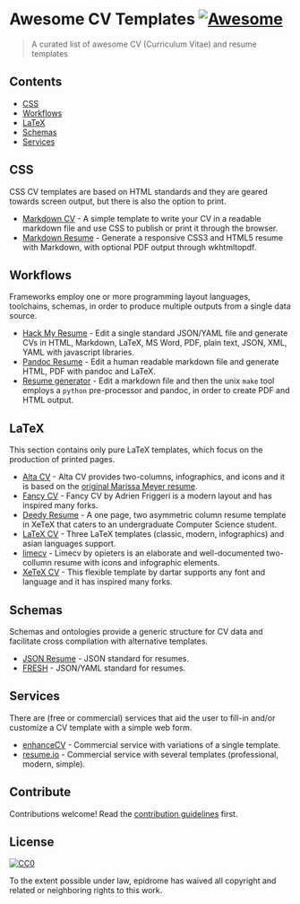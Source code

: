 # Awesome CV Templates [![Awesome](https://awesome.re/badge.svg)](https://awesome.re)

> A curated list of awesome CV (Curriculum Vitae) and resume templates


## Contents

- [CSS](#CSS)
- [Workflows](#Workflows)
- [LaTeX](#LaTeX)
- [Schemas](#Schemas)
- [Services](#Services)


## CSS

CSS CV templates are based on HTML standards and they are geared towards screen output, but there is also the option to print.

- [Markdown CV](https://github.com/elipapa/markdown-cv) - A simple template to write your CV in a readable markdown file and use CSS to publish or print it through the browser.
- [Markdown Resume](https://github.com/there4/markdown-resume) - Generate a responsive CSS3 and HTML5 resume with Markdown, with optional PDF output through wkhtmltopdf.


## Workflows

Frameworks employ one or more programming layout languages, toolchains, schemas, in order to produce multiple outputs from a single data source.

- [Hack My Resume](https://github.com/hacksalot/HackMyResume) - Edit a single standard JSON/YAML file and generate CVs in HTML, Markdown, LaTeX, MS Word, PDF, plain text, JSON, XML, YAML with javascript libraries.
- [Pandoc Resume](https://github.com/mszep/pandoc_resume) - Edit a human readable markdown file and generate HTML, PDF with pandoc and LaTeX.
- [Resume generator](https://github.com/mwhite/resume) - Edit a markdown file and then the unix `make` tool employs a `python` pre-processor and pandoc, in order to create PDF and HTML output.


## LaTeX 

This section contains only pure LaTeX templates, which focus on the production of printed pages.

- [Alta CV](https://github.com/liantze/AltaCV) - Alta CV provides two-columns, infographics, and icons and it is based on the [original Marissa Meyer resume](https://www.businessinsider.com/a-sample-resume-for-marissa-mayer-2015-7/).
- [Fancy CV](https://github.com/depressiveRobot/friggeri-cv-a4) - Fancy CV by Adrien Friggeri is a modern layout and has inspired many forks.
- [Deedy Resume](https://github.com/deedy/Deedy-Resume) - A one page, two asymmetric column resume template in XeTeX that caters to an undergraduate Computer Science student.
- [LaTeX CV](https://github.com/jankapunkt/latexcv) - Three LaTeX templates (classic, modern, infographics) and asian languages support.
- [limecv](https://github.com/opieters/limecv) - Limecv by opieters is an elaborate and well-documented two-collumn resume with icons and infographic elements.
- [XeTeX CV](https://github.com/dartar/cvtex) - This flexible template by dartar supports any font and language and it has inspired many forks.


## Schemas

Schemas and ontologies provide a generic structure for CV data and facilitate cross compilation with alternative templates.

- [JSON Resume](https://github.com/jsonresume) - JSON standard for resumes.
- [FRESH](https://github.com/fresh-standard/fresh-resume-schema) - JSON/YAML standard for resumes.


## Services

There are (free or commercial) services that aid the user to fill-in and/or customize a CV template with a simple web form.

- [enhanceCV](https://enhancv.com/) - Commercial service with variations of a single template. 
- [resume.io](https://resume.io/) - Commercial service with several templates (professional, modern, simple).


## Contribute

Contributions welcome! Read the [contribution guidelines](contributing.md) first.


## License

[![CC0](https://mirrors.creativecommons.org/presskit/buttons/88x31/svg/cc-zero.svg)](https://creativecommons.org/publicdomain/zero/1.0)

To the extent possible under law, epidrome has waived all copyright and
related or neighboring rights to this work.
